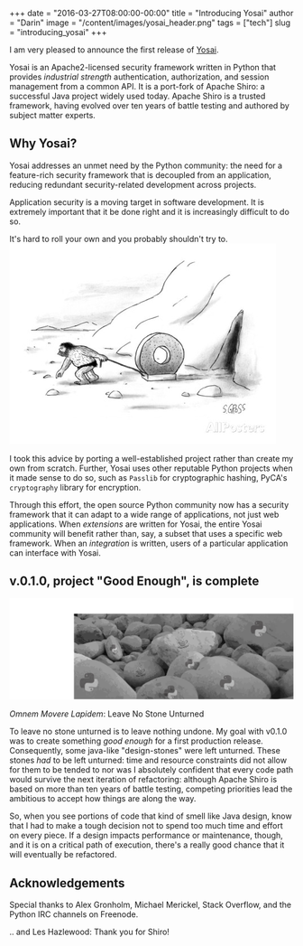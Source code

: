 +++
date = "2016-03-27T08:00:00-00:00"
title = "Introducing Yosai"
author = "Darin"
image = "/content/images/yosai_header.png"
tags = ["tech"]
slug = "introducing_yosai"
+++

I am very pleased to announce the first release of [Yosai](http://yosaiproject.github.io/yosai).  

Yosai is an Apache2-licensed security framework written in Python that provides
*industrial strength* authentication, authorization, and session management from
a common API.  It is a port-fork of Apache Shiro: a successful Java project
widely used today.   Apache Shiro is a trusted framework, having evolved over ten
years of battle testing and authored by subject matter experts.


## Why Yosai?

Yosai addresses an unmet need by the Python community:  the need for a
feature-rich security framework that is decoupled from an application, reducing
redundant security-related development across projects.

Application security is a moving target in software development.  It is extremely
important that it be done right and it is increasingly difficult to do so.  

It's hard to roll your own and you probably shouldn't try to.
![caveman_wheel](/content/images/caveman_wheel.jpg)

I took this advice by porting a well-established project rather than create
my own from scratch.  Further, Yosai uses other reputable Python projects when
it made sense to do so, such as ``Passlib`` for cryptographic hashing, PyCA's ``cryptography`` library for encryption.

Through this effort, the open source Python community now has a security framework
that it can adapt to a wide range of applications, not just web applications.
When *extensions* are written for Yosai, the entire Yosai community will benefit
rather than, say, a subset that uses a specific web framework.  When an *integration*
is written, users of a particular application can interface with Yosai.


## v.0.1.0, project "Good Enough", is complete

![stones](/content/images/no_stone_unturned.png)

*Omnem Movere Lapidem*:  Leave No Stone Unturned

To leave no stone unturned is to leave nothing undone.  My goal with v0.1.0 was to create something *good enough* for a first production release.  Consequently, some java-like "design-stones" were left unturned.  These stones *had* to be left unturned: time and resource constraints did not allow for them to be tended to nor was I absolutely confident that every code path would survive the next iteration of refactoring:  although Apache Shiro is based on more than ten years of battle testing, competing priorities lead the ambitious to accept how things are along the way.

So, when you see portions of code that kind of smell like Java design, know that
I had to make a tough decision not to spend too much time and effort on every piece. If a design impacts performance or maintenance, though, and it is on a critical path of execution, there's a really good chance that it will eventually be refactored.


## Acknowledgements

Special thanks to Alex Gronholm, Michael Merickel, Stack Overflow, and the Python
IRC channels on Freenode.

.. and Les Hazlewood:  Thank you for Shiro!
